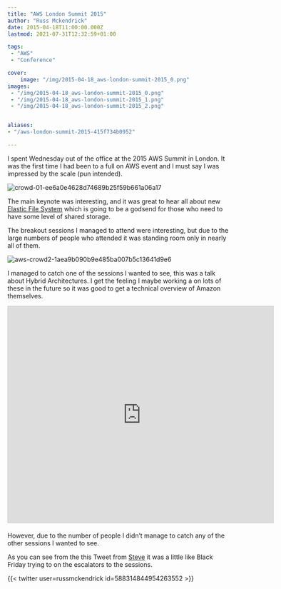 ```yaml
---
title: "AWS London Summit 2015"
author: "Russ Mckendrick"
date: 2015-04-18T11:00:00.000Z
lastmod: 2021-07-31T12:32:59+01:00

tags:
 - "AWS"
 - "Conference"

cover:
    image: "/img/2015-04-18_aws-london-summit-2015_0.png" 
images:
 - "/img/2015-04-18_aws-london-summit-2015_0.png"
 - "/img/2015-04-18_aws-london-summit-2015_1.png"
 - "/img/2015-04-18_aws-london-summit-2015_2.png"


aliases:
- "/aws-london-summit-2015-415f734b0952"

---
```


I spent Wednesday out of the office at the 2015 AWS Summit in London. It was the first time I had been to a full on AWS event and I must say I was impressed by the scale (pun intended).

![crowd-01-ee6a0e4628d74689b25f59b661a06a17](/img/2015-04-18_aws-london-summit-2015_1.png)

The main keynote was interesting, and it was great to hear all about new [Elastic File System](http://aws.amazon.com/efs/ "Amazon EFS") which is going to be a godsend for those who need to have some level of shared storage.

The breakout sessions I managed to attend were interesting, but due to the large numbers of people who attended it was standing room only in nearly all of them.

![aws-crowd2-1aea9b090b9e485ba007b5c13641d9e6](/img/2015-04-18_aws-london-summit-2015_2.png)

I managed to catch one of the sessions I wanted to see, this was a talk about Hybrid Architectures. I get the feeling I maybe working a on lots of these in the future so it was good to get a technical overview of Amazon themselves.

<iframe src="https://www.slideshare.net/slideshow/embed_code/key/bhgdwkdVah5dwn" width="595" height="485" frameborder="0" marginwidth="0" marginheight="0" scrolling="no" style="border:1px solid #CCC; border-width:1px; margin-bottom:5px; " allowfullscreen> </iframe>

However, due to the number of people I didn’t manage to catch any of the other sessions I wanted to see.

As you can see from the this Tweet from [Steve](https://twitter.com/SteveNice3/ "Steve") it was a little like Black Friday trying to on the escalators to the sessions.

{{< twitter user=russmckendrick id=588314844954263552 >}}

